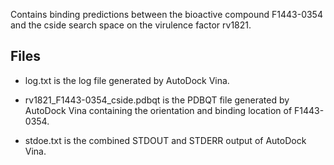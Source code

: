 Contains binding predictions between the bioactive compound F1443-0354 and the cside search space on the virulence factor rv1821.

## Files

- log.txt is the log file generated by AutoDock Vina.

- rv1821_F1443-0354_cside.pdbqt is the PDBQT file generated by AutoDock Vina containing the orientation and binding location of F1443-0354.

- stdoe.txt is the combined STDOUT and STDERR output of AutoDock Vina.

